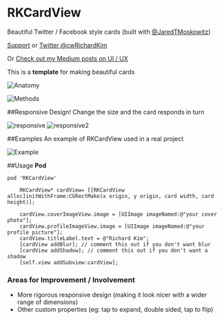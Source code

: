 RKCardView
==========
Beautiful Twitter / Facebook style cards (built with [@JaredTMoskowitz](https://twitter.com/jaredtmoskowitz))

[Support](http://cwrichardkim.com) or [Twitter @cwRichardKim](https://twitter.com/cwRichardKim)

Or [Check out my Medium posts on UI / UX](https://medium.com/@cwRichardKim)

This is a **template** for making beautiful cards

![Anatomy](http://i.imgur.com/bRZpKIZ.png)

![Methods](http://i.imgur.com/j86bi2u.png)

##Responsive Design!
Change the size and the card responds in turn

![responsive](http://i.imgur.com/JjogZGtl.png)
![responsive2](http://i.imgur.com/shA68PXl.png)

##Examples
An example of RKCardView used in a real project

![Example](http://i.imgur.com/YVaSExwl.png)

##Usage
__Pod__
```objc-c
pod 'RKCardView'
```

```obj-c
    RKCardView* cardView= [[RKCardView alloc]initWithFrame:CGRectMake(x origin, y origin, card width, card height)];
    
    cardView.coverImageView.image = [UIImage imageNamed:@"your cover photo"];
    cardView.profileImageView.image = [UIImage imageNamed:@"your profile picture"];
    cardView.titleLabel.text = @"Richard Kim";
    [cardView addBlur]; // comment this out if you don't want blur
    [cardView addShadow]; // comment this out if you don't want a shadow
    [self.view addSubview:cardView];
```

### Areas for Improvement / Involvement
* More rigorous responsive design (making it look nicer with a wider range of dimensions)
* Other custom properties (eg: tap to expand, double sided, tap to flip)
